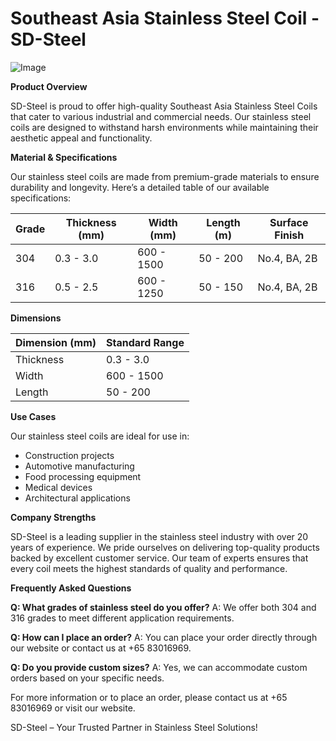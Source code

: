 # Southeast Asia Stainless Steel Coil - SD-Steel

![Image](https://github.com/user-attachments/assets/2567258e-e124-4816-932d-1809bd27ef0b)

**Product Overview**

SD-Steel is proud to offer high-quality Southeast Asia Stainless Steel Coils that cater to various industrial and commercial needs. Our stainless steel coils are designed to withstand harsh environments while maintaining their aesthetic appeal and functionality.

**Material & Specifications**

Our stainless steel coils are made from premium-grade materials to ensure durability and longevity. Here’s a detailed table of our available specifications:

| Grade | Thickness (mm) | Width (mm) | Length (m) | Surface Finish |
|-------|----------------|------------|------------|----------------|
| 304   | 0.3 - 3.0      | 600 - 1500 | 50 - 200   | No.4, BA, 2B   |
| 316   | 0.5 - 2.5      | 600 - 1250 | 50 - 150   | No.4, BA, 2B   |

**Dimensions**

| Dimension (mm) | Standard Range        |
|----------------|-----------------------|
| Thickness      | 0.3 - 3.0             |
| Width          | 600 - 1500            |
| Length         | 50 - 200              |

**Use Cases**

Our stainless steel coils are ideal for use in:
- Construction projects
- Automotive manufacturing
- Food processing equipment
- Medical devices
- Architectural applications

**Company Strengths**

SD-Steel is a leading supplier in the stainless steel industry with over 20 years of experience. We pride ourselves on delivering top-quality products backed by excellent customer service. Our team of experts ensures that every coil meets the highest standards of quality and performance.

**Frequently Asked Questions**

**Q: What grades of stainless steel do you offer?**
A: We offer both 304 and 316 grades to meet different application requirements.

**Q: How can I place an order?**
A: You can place your order directly through our website or contact us at +65 83016969.

**Q: Do you provide custom sizes?**
A: Yes, we can accommodate custom orders based on your specific needs.

For more information or to place an order, please contact us at +65 83016969 or visit our website.

SD-Steel – Your Trusted Partner in Stainless Steel Solutions!